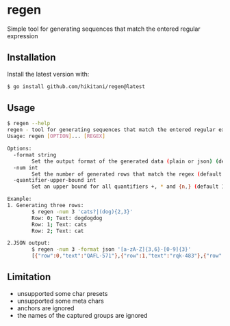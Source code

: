 # regen

Simple tool for generating sequences that match the entered regular expression

## Installation

Install the latest version with:

```bash
$ go install github.com/hikitani/regen@latest
```

## Usage

```bash
$ regen --help
regen - tool for generating sequences that match the entered regular expression
Usage: regen [OPTION]... [REGEX]

Options:
  -format string
        Set the output format of the generated data (plain or json) (default "plain")
  -num int
        Set the number of generated rows that match the regex (default 1)
  -quantifier-upper-bound int
        Set an upper bound for all quantifiers +, * and {n,} (default 10)

Example:
1. Generating three rows:
        $ regen -num 3 'cats?|(dog){2,3}'
        Row: 0; Text: dogdogdog
        Row: 1; Text: cats
        Row: 2; Text: cat

2.JSON output:
        $ regen -num 3 -format json '[a-zA-Z]{3,6}-[0-9]{3}'
        [{"row":0,"text":"QAFL-571"},{"row":1,"text":"rqk-483"},{"row":2,"text":"lYyIx-217"}]
```

## Limitation

* unsupported some char presets
* unsupported some meta chars
* anchors are ignored
* the names of the captured groups are ignored
